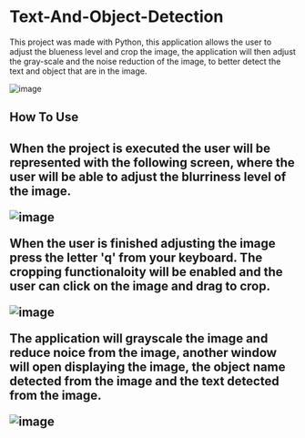 # Text-And-Object-Detection
This project was made with Python, this application allows the user to adjust the blueness level and crop the image, the application will then adjust the gray-scale and the noise reduction of the image, to better detect the text and object that are in the image. 

![image](https://user-images.githubusercontent.com/64418367/173660690-d195e433-366b-4ef5-8383-165e5fa8c05a.png)

<h2>How To Use<h2> 
When the project is executed the user will be represented with the following screen, where the user will be able to adjust the blurriness level of the image.
  
![image](https://user-images.githubusercontent.com/64418367/173662340-28549e08-c77f-42a9-b39c-202e22e45ccf.png)

When the user is finished adjusting the image press the letter 'q' from your keyboard. The cropping functionaloity will be enabled and the user can click on the image and drag to crop.

![image](https://user-images.githubusercontent.com/64418367/173662449-ae593424-e691-441f-a760-b470a332ba65.png)

The application will grayscale the image and reduce noice from the image, another window will open displaying the image, the object name detected from the image and the text detected from the image.
  
![image](https://user-images.githubusercontent.com/64418367/173662524-c13737fe-6468-48cc-b94c-060a4e92270f.png)
